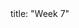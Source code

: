 <frontmatter>
title: "Week 7"
</frontmatter>

<panel header=":trophy: Outcomes" popup-url="{{baseUrl}}/schedule/week7/outcomes.html" expanded no-close>
  <include src="outcomes.md#main" />
</panel>

<panel header=":clipboard: Todo" no-close>
  <include src="todo.md" />
</panel>

<panel header=":raising_hand: Tutorial 7" no-close>
  <include src="tutorial.md" />
</panel>

<panel header=":loudspeaker: Lecture 7" no-close>
  <include src="lecture.md" />
</panel>
